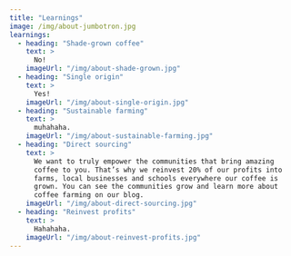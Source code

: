 ```yaml
---
title: "Learnings"
image: /img/about-jumbotron.jpg
learnings:
  - heading: "Shade-grown coffee"
    text: >
      No!
    imageUrl: "/img/about-shade-grown.jpg"
  - heading: "Single origin"
    text: >
      Yes!
    imageUrl: "/img/about-single-origin.jpg"
  - heading: "Sustainable farming"
    text: >
      muhahaha.
    imageUrl: "/img/about-sustainable-farming.jpg"
  - heading: "Direct sourcing"
    text: >
      We want to truly empower the communities that bring amazing
      coffee to you. That’s why we reinvest 20% of our profits into
      farms, local businesses and schools everywhere our coffee is
      grown. You can see the communities grow and learn more about
      coffee farming on our blog.
    imageUrl: "/img/about-direct-sourcing.jpg"
  - heading: "Reinvest profits"
    text: >
      Hahahaha.
    imageUrl: "/img/about-reinvest-profits.jpg"
---
```

